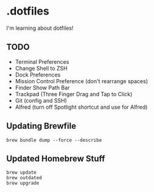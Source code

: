 # .dotfiles

I'm learning about dotfiles!

## TODO
- Terminal Preferences
- Change Shell to ZSH
- Dock Preferences
- Mission Control Preference (don't rearrange spaces)
- Finder Show Path Bar
- Trackpad (Three Finger Drag and Tap to Click)
- Git (config and SSH)
- Alfred (turn off Spotlight shortcut and use for Alfred)

## Updating Brewfile
```
brew bundle dump --force --describe
```

## Updated Homebrew Stuff
```
brew update
brew outdated
brew upgrade
```
